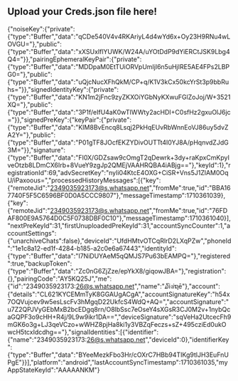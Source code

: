 ## Upload your Creds.json file here!
{"noiseKey":{"private":{"type":"Buffer","data":"qCDe540V4v4RKAriyL4d4wYd6x+Oy23H9RNu4wLOVGU="},"public":{"type":"Buffer","data":"xXSUxIflYUWK/W24A/uYOtDdP9dYiERCtJSK9Lbg4Q4="}},"pairingEphemeralKeyPair":{"private":{"type":"Buffer","data":"MDDpaM0EtTUiORVpUmIjl6n5uHjIRE5AE4FPs2LBPG0="},"public":{"type":"Buffer","data":"uQjcNucXFhQkM/CP+q/K1V3kCx50kcYrSt3p9bbRuhs="}},"signedIdentityKey":{"private":{"type":"Buffer","data":"KN1m2jFnc9zyZKXOiYGbNyKXwuFGlZoJoj/W+3521XQ="},"public":{"type":"Buffer","data":"3P1f/eIfU4aK0wTIWWty2acHDI+C0sfHz2gxuOlJ6jc="}},"signedPreKey":{"keyPair":{"private":{"type":"Buffer","data":"KIM8BvEncq8Lsqj2PkHqEUvRbWnnEoVJ86uy5dvZA2Y="},"public":{"type":"Buffer","data":"P01gTF8JOcfEKZYDivOUTTt4I0YJ8A/pHqnvdZJdG3M="}},"signature":{"type":"Buffer","data":"FI0X/GDZsaw9cOmgT2qDewrk+3dy+raKpxCmKpyIveOtzb8LDmCX6Irb+8VueY9zgJp2QMEjVAAHRQBA4iABjg=="},"keyId":1},"registrationId":69,"advSecretKey":"nyIi04KtcE4OXG+CiSR+Vns5J1ZlAM0OqU/iPaxoous=","processedHistoryMessages":[{"key":{"remoteJid":"2349035923173@s.whatsapp.net","fromMe":true,"id":"BBA167740F5F5C6596BF0D0A5CCC9807"},"messageTimestamp":1710361039},{"key":{"remoteJid":"2349035923173@s.whatsapp.net","fromMe":true,"id":"76FDAF800E9A5764D0C5F0738DBF0C10"},"messageTimestamp":1710361040}],"nextPreKeyId":31,"firstUnuploadedPreKeyId":31,"accountSyncCounter":1,"accountSettings":{"unarchiveChats":false},"deviceId":"UfdHMtvOTCqRlrD2LXqPZw","phoneId":"1e1c8a12-ed1f-4284-b185-a2c0e6a67443","identityId":{"type":"Buffer","data":"I7NiDUYAeM5qQMJS7Pu63bEAMPQ="},"registered":true,"backupToken":{"type":"Buffer","data":"Zc0nG6ZjZze/epYkX8/giqowJBA="},"registration":{},"pairingCode":"AY5KQ25J","me":{"id":"2349035923173:26@s.whatsapp.net","name":"໓iงiຖē"},"account":{"details":"CL621KYCEMmTyK8GGAUgACgA","accountSignatureKey":"h54x7OQVujcev9w5esLscFv3hMgqD22UkfcS4WdQ+AQ=","accountSignature":"u7Z2QPJVyGEbMxB2bcEDgq8rn/O8lbSsc7eOseY4sXGsR3CJ0M2v+1nybQcaGQPF3o9cHH+R4j/9L9w9ikr1DA==","deviceSignature":"sqVeHa2UtcecFh9mGK6o3g+LJ3qeVCzo+wWHZ8pjHa8ki1y3VBZqFeczs+sZ+495cziEd0ukOwcH5tcxIdcdhg=="},"signalIdentities":[{"identifier":{"name":"2349035923173:26@s.whatsapp.net","deviceId":0},"identifierKey":{"type":"Buffer","data":"BYeeMezkFbo3Hr/cOXrC7HBb94TIKg9tlJH3EuFnUPgE"}}],"platform":"android","lastAccountSyncTimestamp":1710361035,"myAppStateKeyId":"AAAAANKM"}
